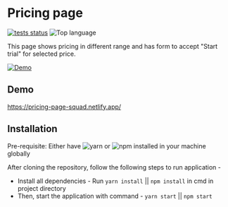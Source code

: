 # Pricing page

[![tests status](https://img.shields.io/github/workflow/status/varora1406/pricing-page/Test?label=test)](https://github.com/varora1406/pricing-page/actions?query=workflow%3ATest)
![Top language](https://img.shields.io/github/languages/top/varora1406/pricing-page)

This page shows pricing in different range and has form to accept "Start trial" for selected price.

[![Demo](<img src="demo.gif">)](https://youtu.be/8rW-Zbt3OE8)

## Demo

https://pricing-page-squad.netlify.app/

## Installation

Pre-requisite: Either have ![`yarn`](https://classic.yarnpkg.com/en/docs/install/#windows-stable) or ![`npm`](https://docs.npmjs.com/cli/install) installed in your machine globally

After cloning the repository, follow the following steps to run application -

- Install all dependencies - Run `yarn install` || `npm install` in cmd in project directory
- Then, start the application with command - `yarn start` || `npm start`

